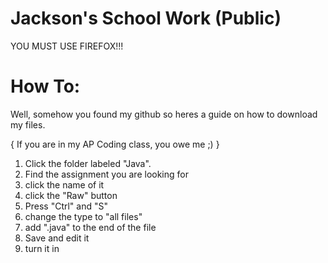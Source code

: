 # Jackson's School Work (Public)

YOU MUST USE FIREFOX!!!

# How To:

Well, somehow you found my github so heres a guide on how to download my files.

{ If you are in my AP Coding class, you owe me ;) }

1. Click the folder labeled "Java". 
2. Find the assignment you are looking for 
3. click the name of it
4. click the "Raw" button 
5. Press "Ctrl" and "S"
6. change the type to "all files"
7. add ".java" to the end of the file
8. Save and edit it
9. turn it in
